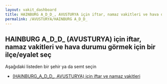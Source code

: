```yaml
---
layout: vakit_dashboard
title: HAINBURG A_D_D_, AVUSTURYA için iftar, namaz vakitleri ve hava durumu - ilçe/eyalet seç
permalink: /AVUSTURYA/HAINBURG A_D_D_
---
```


## HAINBURG A_D_D_ (AVUSTURYA) için iftar, namaz vakitleri ve hava durumu  görmek için bir ilçe/eyalet seç

Aşağıdaki listeden bir şehir ya da semt seçin

* [ (HAINBURG_A_D_D_, AVUSTURYA) için iftar ve namaz vakitleri](/AVUSTURYA/HAINBURG_A_D_D_/)

<script type="text/javascript">
  var GLOBAL_COUNTRY = 'AVUSTURYA';
  var GLOBAL_CITY = 'HAINBURG A_D_D_';
  var GLOBAL_STATE = 'HAINBURG A_D_D_';
</script>
